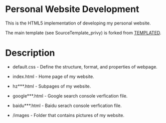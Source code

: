 # Personal Website Development

This is the HTML5 implementation of developing my personal website. 

The main template (see SourceTemplate_privy) is forked from [TEMPLATED](http://templated.co).

# Description

* default.css - Define the structure, format, and properties of webpage.

* index.html - Home page of my website.

* hz***.html - Subpages of my website.

* google***.html - Google search console verfication file.

* baidu***.html - Baidu serach console verfication file.

* /images - Folder that contains pictures of my website.
